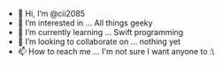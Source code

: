 - 👋 Hi, I’m @cii2085
- 👀 I’m interested in ...
All things geeky
- 🌱 I’m currently learning ...
Swift programming
- 💞️ I’m looking to collaborate on ...
nothing yet
- 📫 How to reach me ...
I'm not sure I want anyone to :\

<!---
cii2085/cii2085 is a ✨ special ✨ repository because its `README.md` (this file) appears on your GitHub profile.
You can click the Preview link to take a look at your changes.
--->
